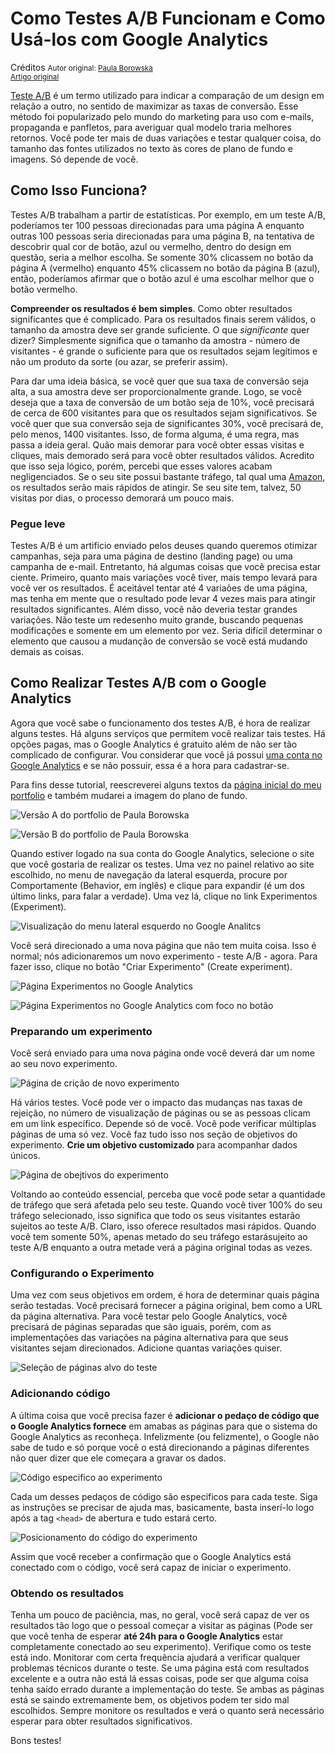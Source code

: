 Como Testes A/B Funcionam e Como Usá-los com Google Analytics
=============================================================
Créditos
<small>Autor original: [Paula Borowska](https://twitter.com/paulaborowska)<br/>[Artigo original](http://designmodo.com/ab-testing-google-analytics/)</small>

[Teste A/B](http://designmodo.com/ab-testing/) é um termo utilizado para indicar a comparação de um design em relação a outro, no sentido de maximizar as taxas de conversão. Esse método foi popularizado pelo mundo do marketing para uso com e-mails, propaganda e panfletos, para averiguar qual modelo traria melhores retornos. Você pode ter mais de duas variações e testar qualquer coisa, do tamanho das fontes utilizados no texto às cores de plano de fundo e imagens. Só depende de você.

## Como Isso Funciona?
Testes A/B trabalham a partir de estatísticas. Por exemplo, em um teste A/B, poderíamos ter 100 pessoas direcionadas para uma página A enquanto outras 100 pessoas seria direcionadas para uma página B, na tentativa de descobrir qual cor de botão, azul ou vermelho, dentro do design em questão, seria a melhor escolha. Se somente 30% clicassem no botão da página A (vermelho) enquanto 45% clicassem no botão da página B (azul), então, poderíamos afirmar que o botão azul é uma escolhar melhor que o botão vermelho.

**Compreender os resultados é bem simples**. Como obter resultados significantes que é complicado. Para os resultados finais serem válidos, o tamanho da amostra deve ser grande suficiente. O que *significante* quer dizer? Simplesmente significa que o tamanho da amostra - número de visitantes - é grande o suficiente para que os resultados sejam legítimos e não um produto da sorte (ou azar, se preferir assim).

Para dar uma ideia básica, se você quer que sua taxa de conversão seja alta, a sua amostra deve ser proporcionalmente grande. Logo, se você deseja que a taxa de conversão de um botão seja de 10%, você precisará de cerca de 600 visitantes para que os resultados sejam significativos. Se você quer que sua conversão seja de significantes 30%, você precisará de, pelo menos, 1400 visitantes. Isso, de forma alguma, é uma regra, mas passa a ideia geral. Quão mais demorar para você obter essas visitas e cliques, mais demorado será para você obter resultados válidos. Acredito que isso seja lógico, porém, percebi que esses valores acabam negligenciados. Se o seu site possui bastante tráfego, tal qual uma [Amazon](http://www.amazon.com), os resultados serão mais rápidos de atingir. Se seu site tem, talvez, 50 visitas por dias, o processo demorará um pouco mais.

### Pegue leve
Testes A/B é um artifício enviado pelos deuses quando queremos otimizar campanhas, seja para uma página de destino (landing page) ou uma campanha de e-mail. Entretanto, há algumas coisas que você precisa estar ciente. Primeiro, quanto mais variações você tiver, mais tempo levará para você ver os resultados. É aceitável tentar até 4 variaões de uma página, mas tenha em mente que o resultado pode levar 4 vezes mais para atingir resultados significantes. Além disso, você não deveria testar grandes variações. Não teste um redesenho muito grande, buscando pequenas modificações e somente em um elemento por vez. Seria difícil determinar o elemento que causou a mudanção de conversão se você está mudando demais as coisas.

## Como Realizar Testes A/B com o Google Analytics
Agora que você sabe o funcionamento dos testes A/B, é hora de realizar alguns testes. Há alguns serviços que permitem você realizar tais testes. Há opções pagas, mas o Google Analytics é gratuito além de não ser tão complicado de configurar. Vou considerar que você já possui [uma conta no Google Analytics](http://www.google.com/analytics) e se não possuir, essa é a hora para cadastrar-se.

Para fins desse tutorial, reescreverei alguns textos da [página inicial do meu portfolio](http://www.paulaborowska.com/) e também mudarei a imagem do plano de fundo.

![Versão A do portfolio de Paula Borowska](http://designmodo.com/wp-content/uploads/2014/05/testA.jpg "Versão A do portfolio de Paula Borowska")

![Versão B do portfolio de Paula Borowska](http://designmodo.com/wp-content/uploads/2014/05/testB.jpg "Versão B do portfolio de Paula Borowska")

Quando estiver logado na sua conta do Google Analytics, selecione o site que você gostaria de realizar os testes. Uma vez no painel relativo ao site escolhido, no menu de navegação da lateral esquerda, procure por Comportamente (Behavior, em inglês) e clique para expandir (é um dos último links, para falar a verdade). Uma vez lá, clique no link Experimentos (Experiment).

![Visualização do menu lateral esquerdo no Google Analitcs](http://designmodo.com/wp-content/uploads/2014/05/experiments.jpg "Visualização do menu lateral esquerdo no Google Analitcs")

Você será direcionado a uma nova página que não tem muita coisa. Isso é normal; nós adicionaremos um novo experimento - teste A/B - agora. Para fazer isso, clique no botão "Criar Experimento" (Create experiment).

![Página Experimentos no Google Analytics](http://designmodo.com/wp-content/uploads/2014/05/c.jpg "Página Experimentos no Google Analytics")

![Página Experimentos no Google Analytics com foco no botão](http://designmodo.com/wp-content/uploads/2014/05/create-experiment.jpg "Página Experimentos no Google Analytics com foco no botão")

### Preparando um experimento
Você será enviado para uma nova página onde você deverá dar um nome ao seu novo experimento.

![Página de crição de novo experimento](http://designmodo.com/wp-content/uploads/2014/05/content-experiments.jpg "Página de crição de novo experimento")

Há vários testes. Você pode ver o impacto das mudanças nas taxas de rejeição, no número de visualização de páginas ou se as pessoas clicam em um link específico. Depende só de você. Você pode verificar múltiplas páginas de uma só vez. Você faz tudo isso nos seção de objetivos do experimento. **Crie um objetivo customizado** para acompanhar dados únicos.

![Página de obejtivos do experimento](http://designmodo.com/wp-content/uploads/2014/05/Create-a-custom-objective-.jpg "Página de obejtivos do experimento")

Voltando ao conteúdo essencial, perceba que você pode setar a quantidade de tráfego que será afetada pelo seu teste. Quando você tiver 100% do seu tráfego selecionado, isso significa que todo os seus visitantes estarão sujeitos ao teste A/B. Claro, isso oferece resultados masi rápidos. Quando você tem somente 50%, apenas metado do seu tráfego estarásujeito ao teste A/B enquanto a outra metade verá a página original todas as vezes.

### Configurando o Experimento
Uma vez com seus objetivos em ordem, é hora de determinar quais página serão testadas. Você precisará fornecer a página original, bem como a URL da página alternativa. Para você testar pelo Google Analytics, você precisará de páginas separadas que são iguais, porém, com as implementações das variações na página alternativa para que seus visitantes sejam direcionados. Adicione quantas variações quiser.

![Seleção de páginas alvo do teste](http://designmodo.com/wp-content/uploads/2014/05/Configure-your-experiment.jpg "Seleção de páginas alvo do teste")

### Adicionando código
A última coisa que você precisa fazer é **adicionar o pedaço de código que o Google Analytics fornece** em amabas as páginas para que o sistema do Google Analytics as reconheça. Infelizmente (ou felizmente), o Google não sabe de tudo e só porque você o está direcionando a páginas diferentes não quer dizer que ele começara a gravar os dados.

![Código especifico ao experimento](http://designmodo.com/wp-content/uploads/2014/05/Adding-the-code.jpg "Código especifico ao experimento")

Cada um desses pedaços de código são especificos para cada teste. Siga as instruções se precisar de ajuda mas, basicamente, basta inserí-lo logo após a tag `<head>` de abertura e tudo estará certo.

![Posicionamento do código do experimento](http://designmodo.com/wp-content/uploads/2014/05/code.jpg "Posicionamento do código do experimento")

Assim que você receber a confirmação que o Google Analytics está conectado com o código, você será capaz de iniciar o experimento.

### Obtendo os resultados
Tenha um pouco de paciência, mas, no geral, você será capaz de ver os resultados tão logo que o pessoal começar a visitar as páginas (Pode ser que você tenha de esperar **até 24h para o Google Analytics** estar completamente conectado ao seu experimento). Verifique como os teste está indo. Monitorar com certa frequência ajudará a verificar qualquer problemas técnicos durante o teste. Se uma página está com resultados excelente e a outra não está lá essas coisas, pode ser que alguma coisa tenha saído errado durante a implementação do teste. Se ambas as páginas está se saindo extremamente bem, os objetivos podem ter sido mal escolhidos. Sempre monitore os resultados e verá o quanto será necessário esperar para obter resultados significativos.

Bons testes!